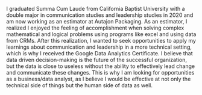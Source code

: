 I graduated Summa Cum Laude from California Baptist University with a double major in communication studies and leadership studies in 2020 and am now working as an estimator at Autajon Packaging. As an estimator, I realized I enjoyed the feeling of accomplishment when solving complex mathematical and logical problems using programs like excel and using data from CRMs. After this realization, I wanted to seek opportunities to apply my learnings about communication and leadership in a more technical setting, which is why I received the Google Data Analytics Certificate. I believe that data driven decision-making is the future of the successful organization, but the data is close to useless without the ability to effectively lead change and communicate these changes. This is why I am looking for opportunities as a business/data analyst, as I believe I would be effective at not only the technical side of things but the human side of data as well.

<!---
jordan-elliott21/jordan-elliott21 is a ✨ special ✨ repository because its `README.md` (this file) appears on your GitHub profile.
You can click the Preview link to take a look at your changes.
--->
